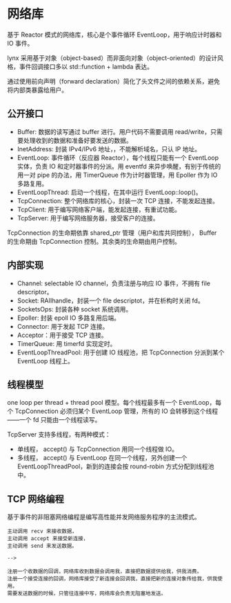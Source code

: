 # 网络库

基于 Reactor 模式的网络库，核心是个事件循环 EventLoop，用于响应计时器和 IO 事件。

lynx 采用基于对象（object-based）而非面向对象（object-oriented）的设计风格，事件回调接口多以 std::function + lambda 表达。

通过使用前向声明（forward declaration）简化了头文件之间的依赖关系，避免将内部类暴露给用户。

## 公开接口

- Buffer: 数据的读写通过 buffer 进行。用户代码不需要调用 read/write，只需要处理收到的数据和准备好要发送的数据。
- InetAddress: 封装 IPv4/IPv6 地址，，不能解析域名，只认 IP 地址。
- EventLoop: 事件循环（反应器 Reactor），每个线程只能有一个 EventLoop 实体，负责 IO 和定时器事件的分派。用 eventfd 来异步唤醒，有别于传统的用一对 pipe 的办法，用 TimerQueue 作为计时器管理，用 Epoller 作为 IO 多路复用。
- EventLoopThread: 启动一个线程，在其中运行 EventLoop::loop()。
- TcpConnection: 整个网络库的核心，封装一次 TCP 连接，不能发起连接。
- TcpClient: 用于编写网络客户端，能发起连接，有重试功能。
- TcpServer: 用于编写网络服务器，接受客户的连接。

TcpConnection 的生命期依靠 shared_ptr 管理（用户和库共同控制）， Buffer 的生命期由 TcpConnection 控制。其余类的生命期由用户控制。

## 内部实现

- Channel: selectable IO channel，负责注册与响应 IO 事件，不拥有 file descriptor。
- Socket: RAIIhandle，封装一个 file descriptot，并在析构时关闭 fd。
- SocketsOps: 封装各种 socket 系统调用。
- Epoller: 封装 epoll IO 多路复用后端。
- Connector: 用于发起 TCP 连接。
- Acceptor：用于接受 TCP 连接。
- TimerQueue: 用 timerfd 实现定时。
- EventLoopThreadPool: 用于创建 IO 线程池，把 TcpConnection 分派到某个 EventLoop 线程上。

## 线程模型

one loop per thread + thread pool 模型。每个线程最多有一个 EventLoop，每个 TcpConnection 必须归某个 EventLoop 管理，所有的 IO 会转移到这个线程——一个 fd 只能由一个线程读写。

TcpServer 支持多线程，有两种模式：

- 单线程， accept() 与 TcpConnection 用同一个线程做 IO。
- 多线程， accept() 与 EventLoop 在同一个线程，另外创建一个 EventLoopThreadPool，新到的连接会按 round-robin 方式分配到线程池中。

## TCP 网络编程

基于事件的非阻塞网络编程是编写高性能并发网络服务程序的主流模式。

```
主动调用 recv 来接收数据，
主动调用 accept 来接受新连接，
主动调用 send 来发送数据。

-->

注册一个收数据的回调，网络库收到数据会调用我，直接把数据提供给我，供我消费。
注册一个接受连接的回调，网络库接受了新连接会回调我，直接把新的连接对象传给我，供我使用。
需要发送数据的时候，只管往连接中写，网络库会负责无阻塞地发送。
```
